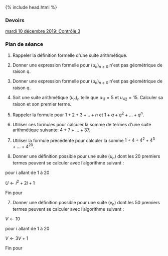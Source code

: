 {% include head.html %}

### Devoirs

[mardi 10 décembre 2019: Contrôle 3](https://edisondelorgues.github.io/Math/191210)

### Plan de séance

1. Rappeler la définition formelle d'une suite arithmétique.

2. Donner une expression formelle pour $(u_n)_{n \geq 0}$ n'est pas géométrique de raison q.

2. Donner une expression formelle pour $(u_n)_{n \geq 0}$ n'est pas géométrique de raison q.

2. Soit une suite arithmétique $(u_n)_{n}$ telle que $u_{11}=5$ et $u_{42}=15$. Calculer sa raison et son premier terme.

3. Rappeler la formule pour $1+2+3+..+n$ et $1+q+q^2+...+q^n$.

4. Utiliser ces formules pour calculer la somme de termes d'une suite arithmétique suivante: $4+7+...+37$.

5. Utiliser la formule précédente pour calculer la somme $1+4+4^2+4^3+...+4^{20}$.

6. Donner une définition possible pour une suite $(u_n)$ dont les 20 premiers termes peuvent se calculer
avec l’algorithme suivant :

pour i allant de 1 à 20

$U \leftarrow i^2+2i+1$

Fin pour

7. Donner une définition possible pour une suite $(v_n)$ dont les 50 premiers termes peuvent se calculer
avec l’algorithme suivant :

$V \leftarrow 10$

pour i allant de 1 à 20

$V \leftarrow 3V+1$

Fin pour
